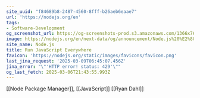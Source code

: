 ```yaml
---
site_uuid: "f84689b8-2487-4560-8fff-b26aeb6eaae7"
url: 'https://nodejs.org/en'
tags:
- Software-Development
og_screenshot_url: https://og-screenshots-prod.s3.amazonaws.com/1366x768/80/false/96d4bf47e20bf028e0effc9ccc841fbe6ec266be20b22adf8fafddcab5f01a48.jpeg
image: https://nodejs.org/en/next-data/og/announcement/Node.js%20%E2%80%94%20Run%20JavaScript%20Everywhere
site_name: Node.js
title: Run JavaScript Everywhere
favicon: 'https://nodejs.org/static/images/favicons/favicon.png'
last_jina_request: '2025-03-09T06:45:07.456Z'
jina_error: "\"'HTTP error! status: 429'\""
og_last_fetch: 2025-03-06T21:43:55.993Z
---
```



[[Node Package Manager]], [[JavaScript]]
[[Ryan Dahl]]

